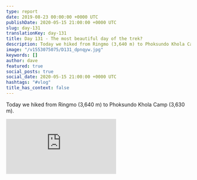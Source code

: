 ```yaml
---
type: report
date: 2019-08-23 00:00:00 +0000 UTC
publishDate: 2020-05-15 21:00:00 +0000 UTC
slug: day-131
translationKey: day-131
title: Day 131 - The most beautiful day of the trek?
description: Today we hiked from Ringmo (3,640 m) to Phoksundo Khola Camp (3,630 m).
image: "/v1553075075/D131_dpnqyw.jpg"
keywords: []
author: dave
featured: true
social_posts: true
social_date: 2020-05-15 21:00:00 +0000 UTC
hashtags: "#vlog"
title_has_context: false
---
```


Today we hiked from Ringmo (3,640 m) to Phoksundo Khola Camp (3,630 m).

<iframe class="youtube75" src="https://www.youtube.com/embed/Sh2v8t6Du1g" frameborder="0" allow="accelerometer; autoplay; encrypted-media; gyroscope; picture-in-picture" allowfullscreen></iframe>

